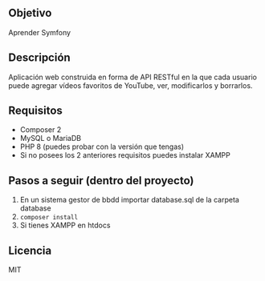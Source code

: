 ## Objetivo
Aprender Symfony

## Descripción
Aplicación web construida en forma de API RESTful en la que cada usuario puede agregar vídeos 
favoritos de YouTube, ver, modificarlos y borrarlos.

## Requisitos
* Composer 2
* MySQL o MariaDB
* PHP 8 (puedes probar con la versión que tengas)
* Si no posees los 2 anteriores requisitos puedes instalar XAMPP

## Pasos a seguir (dentro del proyecto)
1. En un sistema gestor de bbdd importar database.sql de la carpeta database
2. `composer install`
3. Si tienes XAMPP en htdocs

## Licencia
MIT

